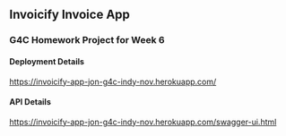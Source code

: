 ## Invoicify Invoice App

### G4C Homework Project for Week 6

#### Deployment Details

https://invoicify-app-jon-g4c-indy-nov.herokuapp.com/

#### API Details

https://invoicify-app-jon-g4c-indy-nov.herokuapp.com/swagger-ui.html